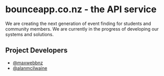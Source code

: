 
# bounceapp.co.nz - the API service

We are creating the next generation of event finding for students and community members. We are currently in the progress of developing our systems and solutions.


## Project Developers

- [@maxwebbnz](https://www.github.com/maxwebbnz)
- [@alanmcilwaine](https://www.github.com/alanmcilwaine)

